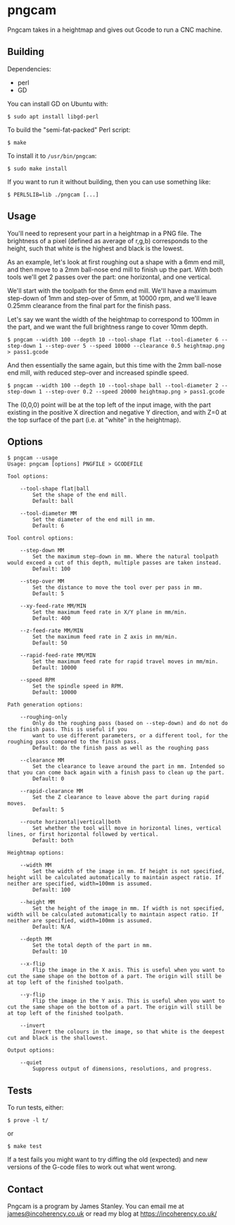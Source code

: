 # pngcam

Pngcam takes in a heightmap and gives out Gcode to run a CNC machine.

## Building

Dependencies:

 - perl
 - GD

You can install GD on Ubuntu with:

    $ sudo apt install libgd-perl

To build the "semi-fat-packed" Perl script:

    $ make

To install it to `/usr/bin/pngcam`:

    $ sudo make install

If you want to run it without building, then you can use something like:

    $ PERL5LIB=lib ./pngcam [...]

## Usage

You'll need to represent your part in a heightmap in a PNG file.
The brightness of a pixel (defined as average of r,g,b) corresponds to the height, such that white is the highest and black
is the lowest.

As an example, let's look at first roughing out a shape with a 6mm end mill, and then move to a 2mm ball-nose end mill to finish up the part.
With both tools we'll get 2 passes over the part: one horizontal, and one vertical.

We'll start with the toolpath for the 6mm end mill. We'll have a maximum step-down of 1mm and step-over of 5mm, at 10000 rpm, and
we'll leave 0.25mm clearance from the final part for the finish pass.

Let's say we want the width of the heightmap to correspond to 100mm in the part, and we want the full brightness range to cover 10mm depth.

    $ pngcam --width 100 --depth 10 --tool-shape flat --tool-diameter 6 --step-down 1 --step-over 5 --speed 10000 --clearance 0.5 heightmap.png > pass1.gcode

And then essentially the same again, but this time with the 2mm ball-nose end mill, with reduced step-over and increased spindle speed.

    $ pngcam --width 100 --depth 10 --tool-shape ball --tool-diameter 2 --step-down 1 --step-over 0.2 --speed 20000 heightmap.png > pass1.gcode

The (0,0,0) point will be at the top left of the input image, with the part existing in the positive X direction and negative Y direction, and
with Z=0 at the top surface of the part (i.e. at "white" in the heightmap).

## Options

    $ pngcam --usage
    Usage: pngcam [options] PNGFILE > GCODEFILE

    Tool options:

        --tool-shape flat|ball
            Set the shape of the end mill.
            Default: ball

        --tool-diameter MM
            Set the diameter of the end mill in mm.
            Default: 6

    Tool control options:

        --step-down MM
            Set the maximum step-down in mm. Where the natural toolpath would exceed a cut of this depth, multiple passes are taken instead.
            Default: 100

        --step-over MM
            Set the distance to move the tool over per pass in mm.
            Default: 5

        --xy-feed-rate MM/MIN
            Set the maximum feed rate in X/Y plane in mm/min.
            Default: 400

        --z-feed-rate MM/MIN
            Set the maximum feed rate in Z axis in mm/min.
            Default: 50

        --rapid-feed-rate MM/MIN
            Set the maximum feed rate for rapid travel moves in mm/min.
            Default: 10000

        --speed RPM
            Set the spindle speed in RPM.
            Default: 10000

    Path generation options:

        --roughing-only
            Only do the roughing pass (based on --step-down) and do not do the finish pass. This is useful if you
            want to use different parameters, or a different tool, for the roughing pass compared to the finish pass.
            Default: do the finish pass as well as the roughing pass

        --clearance MM
            Set the clearance to leave around the part in mm. Intended so that you can come back again with a finish pass to clean up the part.
            Default: 0

        --rapid-clearance MM
            Set the Z clearance to leave above the part during rapid moves.
            Default: 5

        --route horizontal|vertical|both
            Set whether the tool will move in horizontal lines, vertical lines, or first horizontal followed by vertical.
            Default: both

    Heightmap options:

        --width MM
            Set the width of the image in mm. If height is not specified, height will be calculated automatically to maintain aspect ratio. If neither are specified, width=100mm is assumed.
            Default: 100

        --height MM
            Set the height of the image in mm. If width is not specified, width will be calculated automatically to maintain aspect ratio. If neither are specified, width=100mm is assumed.
            Default: N/A

        --depth MM
            Set the total depth of the part in mm.
            Default: 10

        --x-flip
            Flip the image in the X axis. This is useful when you want to cut the same shape on the bottom of a part. The origin will still be at top left of the finished toolpath.

        --y-flip
            Flip the image in the Y axis. This is useful when you want to cut the same shape on the bottom of a part. The origin will still be at top left of the finished toolpath.

        --invert
            Invert the colours in the image, so that white is the deepest cut and black is the shallowest.

    Output options:

        --quiet
            Suppress output of dimensions, resolutions, and progress.

## Tests

To run tests, either:

    $ prove -l t/

or

    $ make test

If a test fails you might want to try diffing the old (expected) and new versions of the G-code files to work out what went wrong.

## Contact

Pngcam is a program by James Stanley. You can email me at james@incoherency.co.uk or read my blog at https://incoherency.co.uk/
